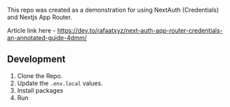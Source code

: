 This repo was created as a demonstration for using NextAuth (Credentials) and Nextjs App Router. 

Article link here - https://dev.to/rafaatxyz/next-auth-app-router-credentials-an-annotated-guide-4dmm/

## Development

1. Clone the Repo.
2. Update the `.env.local` values.
3. Install packages
4. Run

